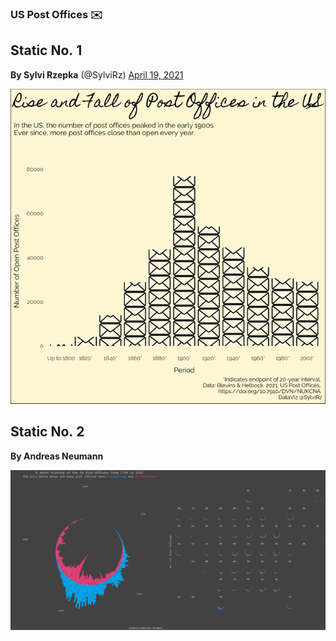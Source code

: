 ### US Post Offices ✉️

## Static No. 1

**By Sylvi Rzepka** (@SylviRz)
<a href="https://twitter.com/SylviRz/status/1384223728960110601"> April
19, 2021 </a>


![](https://github.com/CorrelAid/correlaid-tidytuesday/blob/main/2021-04-13/sylvi-rzepka.jpg)
[](README_files/figure-gfm/sylvi-1.png)<!-- -->


## Static No. 2

**By Andreas Neumann**

![](https://github.com/anneumann1/CorrelAid/blob/master/US%20Post-Offices/Rplot12.png)
